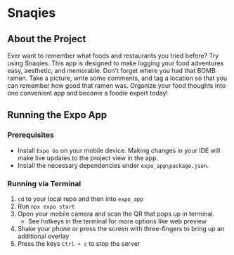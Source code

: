 # **Snaqies**

## About the Project
Ever want to remember what foods and restaurants you tried before? Try using Snaqies. This app is designed to make logging your food adventures easy, aesthetic, and memorable. Don't forget where you had that BOMB ramen. Take a picture, write some comments, and tag a location so that you can remember how good that ramen was. Organize your food thoughts into one convenient app and become a foodie expert today!

## Running the Expo App
### Prerequisites
- Install `Expo Go` on your mobile device. Making changes in your IDE will make live updates to the project view in the app.
- Install the necessary dependencies under `expo_app\package.json`.

### Running via Terminal
1. `cd` to your local repo and then into `expo_app`
2. Run `npx expo start`
3. Open your mobile camera and scan the QR that pops up in terminal.
    - See hotkeys in the terminal for more options like web preview
4. Shake your phone or press the screen with three-fingers to bring up an additional overlay
5. Press the keys `Ctrl + c` to stop the server
